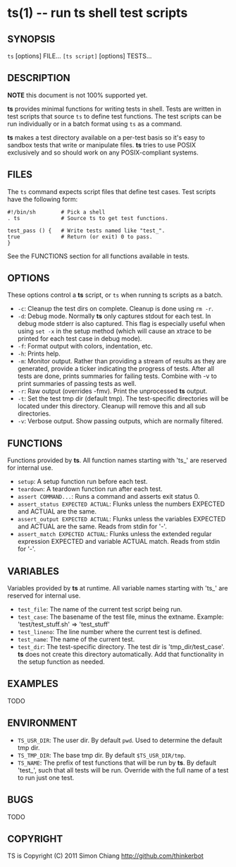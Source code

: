 ts(1) -- run ts shell test scripts
=============================================

## SYNOPSIS

`ts` [options] FILE...
`[ts script]` [options] TESTS...

## DESCRIPTION

**NOTE** this document is not 100% supported yet.

**ts** provides minimal functions for writing tests in shell. Tests are
written in test scripts that source `ts` to define test functions. The test
scripts can be run individually or in a batch format using `ts` as a command.

**ts** makes a test directory available on a per-test basis so it's easy to
sandbox tests that write or manipulate files. **ts** tries to use POSIX
exclusively and so should work on any POSIX-compliant systems.

## FILES

The `ts` command expects script files that define test cases. Test scripts
have the following form:

    #!/bin/sh        # Pick a shell
    . ts             # Source ts to get test functions.

    test_pass () {   # Write tests named like "test_".
    true             # Return (or exit) 0 to pass.
    }

See the FUNCTIONS section for all functions available in tests.

## OPTIONS

These options control a **ts** script, or `ts` when running ts scripts as a batch.

* `-c`: 
  Cleanup the test dirs on complete.  Cleanup is done using `rm -r`.
* `-d`: 
  Debug mode.  Normally **ts** only captures stdout for each test.  In debug
  mode stderr is also captured.  This flag is especially useful when using
  `set -x` in the setup method (which will cause an xtrace to be printed
  for each test case in debug mode).
* `-f`: 
  Format output with colors, indentation, etc.
* `-h`: 
  Prints help.
* `-m`: 
  Monitor output.  Rather than providing a stream of results as they are
  generated, provide a ticker indicating the progress of tests.  After all
  tests are done, prints summaries for failing tests.  Combine with -v to
  print summaries of passing tests as well.
* `-r`: 
  Raw output (overrides -fmv).  Print the unprocessed **ts** output.
* `-t`: 
  Set the test tmp dir (default tmp).  The test-specific directories will
  be located under this directory.  Cleanup will remove this and all sub
  directories.
* `-v`: 
  Verbose output.  Show passing outputs, which are normally filtered.

## FUNCTIONS

Functions provided by **ts**. All function names starting with 'ts_' are
reserved for internal use.

* `setup`:
  A setup function run before each test.
* `teardown`:
  A teardown function run after each test.
* `assert COMMAND...`:
  Runs a command and asserts exit status 0.
* `assert_status EXPECTED ACTUAL`:
  Flunks unless the numbers EXPECTED and ACTUAL are the same.
* `assert_output EXPECTED ACTUAL`:
  Flunks unless the variables EXPECTED and ACTUAL are the same. Reads from
  stdin for '-'.
* `assert_match EXPECTED ACTUAL`:
  Flunks unless the extended regular expression EXPECTED and variable ACTUAL
  match.  Reads from stdin for '-'.

## VARIABLES

Variables provided by **ts** at runtime. All variable names starting with
'ts_' are reserved for internal use.

* `test_file`:
  The name of the current test script being run.
* `test_case`:
  The basename of the test file, minus the extname.  Example:
  'test/test\_stuff.sh' => 'test\_stuff'
* `test_lineno`:
  The line number where the current test is defined.
* `test_name`:
  The name of the current test.
* `test_dir`:
  The test-specific directory.  The test dir is 'tmp\_dir/test\_case'.  **ts**
  does not create this directory automatically.  Add that functionality in
  the setup function as needed.

## EXAMPLES

TODO

## ENVIRONMENT

* `TS_USR_DIR`:
  The user dir.  By default `pwd`.  Used to determine the default tmp dir.
* `TS_TMP_DIR`:
  The base tmp dir.  By default `$TS_USR_DIR/tmp`.
* `TS_NAME`:
  The prefix of test functions that will be run by **ts**.  By default 'test\_',
  such that all tests will be run.  Override with the full name of a test to run
  just one test.

## BUGS

TODO

## COPYRIGHT

TS is Copyright (C) 2011 Simon Chiang <http://github.com/thinkerbot>
